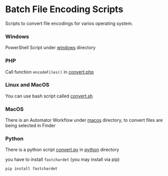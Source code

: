 Batch File Encoding Scripts
======================

Scripts to convert file encodings for varios operating system.

### Windows
PowerShell Script under [windows](windows) directory

### PHP
Call function ```encodeFiles()``` in [convert.php](php/convert.php)

### Linux and MacOS
You can use bash script called [convert.sh](linux/convert.sh)

### MacOS
There is an Automator Workflow under [macos](macos) directory, to convert files are being selected in Finder

### Python
There is a python script [convert.py](python/convert.py) in [python](python) directory

you have to install ```fastchardet``` (you may install via pip)

```
pip install fastchardet
```
